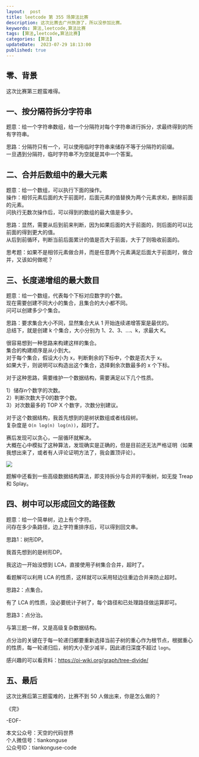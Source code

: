 ```yaml
---   
layout:  post  
title: leetcode 第 355 场算法比赛  
description: 这次比赛去广州旅游了，所以没参加比赛。          
keywords: 算法,leetcode,算法比赛  
tags: [算法,leetcode,算法比赛]    
categories: [算法]  
updateDate:  2023-07-29 18:13:00  
published: true  
---  
```



## 零、背景  


这次比赛第三题蛮难得。  


## 一、按分隔符拆分字符串


题意：给一个字符串数组，给一个分隔符对每个字符串进行拆分，求最终得到的所有字符串。  


思路：分隔符只有一个，可以使用临时字符串来储存不等于分隔符的前缀。  
一旦遇到分隔符，临时字符串不为空就是其中一个答案。    


## 二、合并后数组中的最大元素


题意：给一个数组，可以执行下面的操作。  
操作：相邻元素后面的大于前面时，后面元素的值替换为两个元素求和，删除前面的元素。  
问执行无数次操作后，可以得到的数组的最大值是多少。  


思路：显然，需要从后到前来判断，因为如果后面的大于前面的，则后面的可以比前面的得到更大的值。  
从后到前循环，判断当前后面累计的值是否大于前面，大于了则吸收前面的。  


思考题：如果不是相邻元素做合并，而是任意两个元素满足后面大于前面时，做合并，又该如何做呢？  


## 三、长度递增组的最大数目


题意：给一个数组，代表每个下标对应数字的个数。  
现在需要创建不同大小的集合，且集合的大小都不同。  
问可以创建多少个集合。  


思路：要求集合大小不同，显然集合大从 1 开始连续递增答案是最优的。  
总结下，就是创建 k 个集合，大小分别为 1、2、3、...、k，求最大 K。  


很容易想到一种思路来构建这样的集合。  
集合的构建顺序是从小到大。  
对于每个集合，假设大小为 x，判断剩余的下标中，个数是否大于 x。  
如果大于，则说明可以构造出这个集合，选择剩余次数最多的 x 个下标。  


对于这种思路，需要维护一个数据结构，需要满足以下几个性质。  


1）储存n个数字的次数。  
2）判断次数大于0的数字个数。  
3）对次数最多的 TOP X 个数字，次数分别建议。  


对于这个数据结构，我首先想到的是树状数组或者线段树。  
复杂度是 `O(n log(n) log(n))`，超时了。  


赛后发现可以贪心，一层循环就解决。  
大概在心中模拟了这种算法，发现确实是正确的，但是目前还无法严格证明（如果我想出来了，或者有人评论证明方法了，我会置顶评论）。  


![](https://res2023.tiankonguse.com/images/2023/07/28/001.png) 


题解中还看到一些高级数据结构算法，即支持拆分与合并的平衡树，如无旋 Treap 和 Splay。  



## 四、树中可以形成回文的路径数


题意：给一个简单树，边上有个字符。  
问存在多少条路径，边上字符重排序后，可以得到回文串。  


思路1：树形DP。  


我首先想到的是树形DP。  


我这边一开始没想到 LCA，直接使用子树集合合并，超时了。  


看题解可以利用 LCA 的性质，这样就可以采用轻边往重边合并来防止超时。  



思路2：点集合。  


有了 LCA 的性质，没必要统计子树了，每个路径和已处理路径做运算即可。  


思路3：点分治。  


与第三题一样，又是高级复杂数据结构。  


点分治的关键在于每一轮递归都要重新选择当前子树的重心作为根节点，根据重心的性质，每一轮递归后，树的大小至少减半，因此递归深度不超过 `log⁡n`。  


感兴趣的可以看资料：https://oi-wiki.org/graph/tree-divide/  



## 五、最后  


这次比赛后第三题蛮难的，比赛不到 50 人做出来，你是怎么做的？    





《完》  


-EOF-  



本文公众号：天空的代码世界  
个人微信号：tiankonguse  
公众号ID：tiankonguse-code  
  

